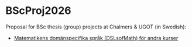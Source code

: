 # BScProj2026

Proposal for BSc thesis (group) projects at Chalmers &amp; UGOT (in Swedish):

+ [Matematikens domänspecifika språk (DSLsofMath) för andra kurser](DSLsofMath_andra_kurser.tex)


